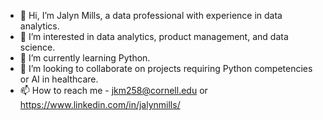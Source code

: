 - 👋 Hi, I’m Jalyn Mills, a data professional with experience in data analytics.
- 👀 I’m interested in data analytics, product management, and data science.
- 🌱 I’m currently learning Python.
- 💞️ I’m looking to collaborate on projects requiring Python competencies or AI in healthcare.
- 📫 How to reach me - jkm258@cornell.edu or https://www.linkedin.com/in/jalynmills/

<!---
millsjalyn/millsjalyn is a ✨ special ✨ repository because its `README.md` (this file) appears on your GitHub profile.
You can click the Preview link to take a look at your changes.
--->
